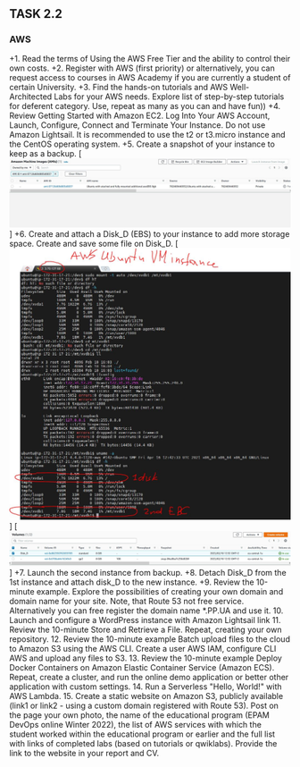 # 
## TASK 2.2
### AWS
+1. Read the terms of Using the AWS Free Tier and the ability to control their own costs.
+2. Register with AWS (first priority) or alternatively, you can request access to courses in AWS Academy if you are currently a student of certain University.
+3. Find the hands-on tutorials and AWS Well-Architected Labs for your AWS needs. Explore list of step-by-step tutorials for deferent category. Use, repeat as many as you can and have fun))
+4. Review Getting Started with Amazon EC2. Log Into Your AWS Account, Launch, Configure, Connect and Terminate Your Instance. Do not use Amazon Lightsail. It is recommended to use the t2 or t3.micro instance and the CentOS operating system.
+5. Create a snapshot of your instance to keep as a backup.
[![N|Solid](https://github.com/OleksandrK1/DevOps_online_Kyiv_2022Q1Q2/raw/main/m2/task2.2/images/5.JPG)]
+6. Create and attach a Disk_D (EBS) to your instance to add more storage space. Create and save some file on Disk_D.
[![N|Solid](https://github.com/OleksandrK1/DevOps_online_Kyiv_2022Q1Q2/raw/main/m2/task2.2/images/6.JPG)]
[![N|Solid](https://github.com/OleksandrK1/DevOps_online_Kyiv_2022Q1Q2/raw/main/m2/task2.2/images/6_1.JPG)]
+7. Launch the second instance from backup.
+8. Detach Disk_D from the 1st instance and attach disk_D to the new instance.
+9. Review the 10-minute example. Explore the possibilities of creating your own domain and domain name for your site. Note, that Route 53 not free service. Alternatively you can free register the domain name *.PP.UA and use it.
10. Launch and configure a WordPress instance with Amazon Lightsail link
11. Review the 10-minute Store and Retrieve a File. Repeat, creating your own repository.
12. Review the 10-minute example Batch upload files to the cloud to Amazon S3 using the AWS CLI. Create a user AWS IAM, configure CLI AWS and upload any files to S3.
13. Review the 10-minute example Deploy Docker Containers on Amazon Elastic Container Service (Amazon ECS). Repeat, create a cluster, and run the online demo application or better other application with custom settings.
14. Run a Serverless "Hello, World!" with AWS Lambda.
15. Create a static website on Amazon S3, publicly available (link1 or link2 - using a custom domain registered with Route 53). Post on the page your own photo, the name of the educational program (EPAM DevOps online Winter 2022), the list of AWS services with which the student worked within the educational program or earlier and the full list with links of completed labs (based on tutorials or qwiklabs). Provide the link to the website in your report and СV.

